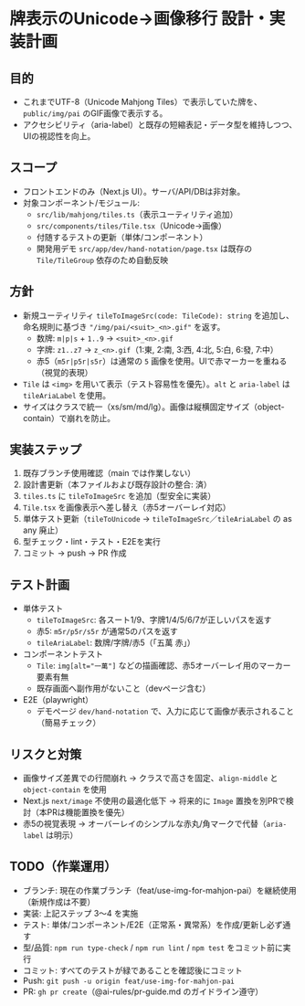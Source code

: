 # 牌表示のUnicode→画像移行 設計・実装計画

## 目的

- これまでUTF-8（Unicode Mahjong Tiles）で表示していた牌を、`public/img/pai` のGIF画像で表示する。
- アクセシビリティ（aria-label）と既存の短縮表記・データ型を維持しつつ、UIの視認性を向上。

## スコープ

- フロントエンドのみ（Next.js UI）。サーバ/API/DBは非対象。
- 対象コンポーネント/モジュール:
  - `src/lib/mahjong/tiles.ts`（表示ユーティリティ追加）
  - `src/components/tiles/Tile.tsx`（Unicode→画像）
  - 付随するテストの更新（単体/コンポーネント）
  - 開発用デモ `src/app/dev/hand-notation/page.tsx` は既存の `Tile/TileGroup` 依存のため自動反映

## 方針

- 新規ユーティリティ `tileToImageSrc(code: TileCode): string` を追加し、命名規則に基づき `"/img/pai/<suit>_<n>.gif"` を返す。
  - 数牌: `m|p|s` + `1..9` → `<suit>_<n>.gif`
  - 字牌: `z1..z7` → `z_<n>.gif`（1:東, 2:南, 3:西, 4:北, 5:白, 6:發, 7:中）
  - 赤5（`m5r|p5r|s5r`）は通常の `5` 画像を使用。UIで赤マーカーを重ねる（視覚的表現）
- `Tile` は `<img>` を用いて表示（テスト容易性を優先）。`alt` と `aria-label` は `tileAriaLabel` を使用。
- サイズはクラスで統一（xs/sm/md/lg）。画像は縦横固定サイズ（object-contain）で崩れを防止。

## 実装ステップ

1. 既存ブランチ使用確認（main では作業しない）
2. 設計書更新（本ファイルおよび既存設計の整合: 済）
3. `tiles.ts` に `tileToImageSrc` を追加（型安全に実装）
4. `Tile.tsx` を画像表示へ差し替え（赤5オーバーレイ対応）
5. 単体テスト更新（`tileToUnicode` → `tileToImageSrc`／`tileAriaLabel` の as any 廃止）
6. 型チェック・lint・テスト・E2Eを実行
7. コミット → push → PR 作成

## テスト計画

- 単体テスト
  - `tileToImageSrc`: 各スート1/9、字牌1/4/5/6/7が正しいパスを返す
  - 赤5: `m5r/p5r/s5r` が通常5のパスを返す
  - `tileAriaLabel`: 数牌/字牌/赤5（「五萬 赤」）
- コンポーネントテスト
  - `Tile`: `img[alt="一萬"]` などの描画確認、赤5オーバーレイ用のマーカー要素有無
  - 既存画面へ副作用がないこと（devページ含む）
- E2E（playwright）
  - デモページ `dev/hand-notation` で、入力に応じて画像が表示されること（簡易チェック）

## リスクと対策

- 画像サイズ差異での行間崩れ → クラスで高さを固定、`align-middle` と `object-contain` を使用
- Next.js `next/image` 不使用の最適化低下 → 将来的に `Image` 置換を別PRで検討（本PRは機能置換を優先）
- 赤5の視覚表現 → オーバーレイのシンプルな赤丸/角マークで代替（`aria-label` は明示）

## TODO（作業運用）

- ブランチ: 現在の作業ブランチ（feat/use-img-for-mahjon-pai）を継続使用（新規作成は不要）
- 実装: 上記ステップ 3〜4 を実施
- テスト: 単体/コンポーネント/E2E（正常系・異常系）を作成/更新し必ず通す
- 型/品質: `npm run type-check` / `npm run lint` / `npm test` をコミット前に実行
- コミット: すべてのテストが緑であることを確認後にコミット
- Push: `git push -u origin feat/use-img-for-mahjon-pai`
- PR: `gh pr create`（@ai-rules/pr-guide.md のガイドライン遵守）
